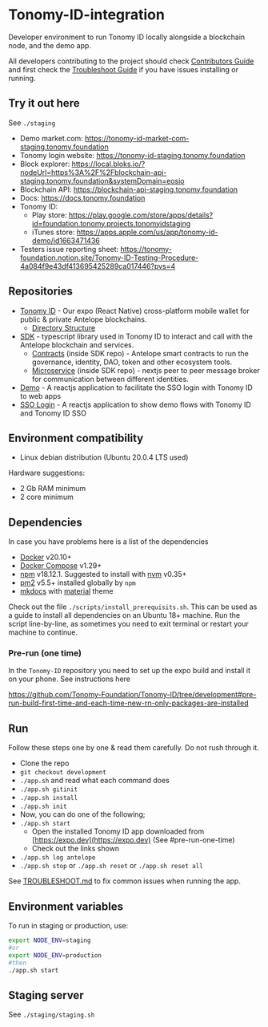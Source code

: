 # Tonomy-ID-integration

Developer environment to run Tonomy ID locally alongside a blockchain node, and the demo app.

All developers contributing to the project should check [Contributors Guide](./CONTRIBUTING.md) and first check the [Troubleshoot Guide](./TROUBLESHOOT.md) if you have issues installing or running.

## Try it out here

See `./staging`

- Demo market.com: <https://tonomy-id-market-com-staging.tonomy.foundation>
- Tonomy login website: <https://tonomy-id-staging.tonomy.foundation>
- Block explorer: <https://local.bloks.io/?nodeUrl=https%3A%2F%2Fblockchain-api-staging.tonomy.foundation&systemDomain=eosio>
- Blockchain API: <https://blockchain-api-staging.tonomy.foundation>
- Docs: <https://docs.tonomy.foundation>
- Tonomy ID:
  - Play store: <https://play.google.com/store/apps/details?id=foundation.tonomy.projects.tonomyidstaging>
  - iTunes store: <https://apps.apple.com/us/app/tonomy-id-demo/id1663471436>
- Testers issue reporting sheet: <https://tonomy-foundation.notion.site/Tonomy-ID-Testing-Procedure-4a084f9e43df413695425289ca017446?pvs=4>

## Repositories

- [Tonomy ID](https://github.com/Tonomy-Foundation/Tonomy-ID) - Our expo (React Native) cross-platform mobile wallet for public & private Antelope blockchains.
  - [Directory Structure](https://learn.habilelabs.io/best-folder-structure-for-react-native-project-a46405bdba7)
- [SDK](https://github.com/Tonomy-Foundation/Tonomy-ID-SDK) - typescript library used in Tonomy ID to interact and call with the Antelope blockchain and services.
  - [Contracts](https://github.com/Tonomy-Foundation/Tonomy-Contracts) (inside SDK repo) - Antelope smart contracts to run the governance, identity, DAO, token and other ecosystem tools.
  - [Microservice](https://github.com/Tonomy-Foundation/Tonomy-Communication) (inside SDK repo) - nextjs peer to peer message broker for communication between different identities.
- [Demo](https://github.com/Tonomy-Foundation/Tonomy-App-Websites/tree/master/src/demo) - A reactjs application to facilitate the SSO login with Tonomy ID to web apps
- [SSO Login](https://github.com/Tonomy-Foundation/Tonomy-App-Websites/tree/master/src/sso) - A reactjs application to show demo flows with Tonomy ID and Tonomy ID SSO

## Environment compatibility

- Linux debian distribution (Ubuntu 20.0.4 LTS used)

Hardware suggestions:

- 2 Gb RAM minimum
- 2 core minimum

## Dependencies

In case you have problems here is a list of the dependencies

- [Docker](http://docs.docker.com) v20.10+
- [Docker Compose](http://docs.docker.com/compose/) v1.29+
- [npm](https://www.npmjs.com/) v18.12.1. Suggested to install with [nvm](https://github.com/nvm-sh/nvm) v0.35+
- [pm2](https://pm2.io) v5.5+ installed globally by `npm`
- [mkdocs](https://www.mkdocs.org) with [material](https://squidfunk.github.io/mkdocs-material) theme

Check out the file `./scripts/install_prerequisits.sh`. This can be used as a guide to install all dependencies on an Ubuntu 18+ machine. Run the script line-by-line, as sometimes you need to exit terminal or restart your machine to continue.

### Pre-run (one time)

In the `Tonomy-ID` repository you need to set up the expo build and install it on your phone. See instructions here

<https://github.com/Tonomy-Foundation/Tonomy-ID/tree/development#pre-run-build-first-time-and-each-time-new-rn-only-packages-are-installed>

## Run

Follow these steps one by one & read them carefully. Do not rush through it.

- Clone the repo
- `git checkout development`
- `./app.sh` and read what each command does
- `./app.sh gitinit`
- `./app.sh install`
- `./app.sh init`
- Now, you can do one of the following;
- `./app.sh start`
  - Open the installed Tonomy ID app downloaded from [https://expo.dev](https://expo.dev) (See #pre-run-one-time)
  - Check out the links shown
- `./app.sh log antelope`
- `./app.sh stop` or `./app.sh reset` or `./app.sh reset all`

See [TROUBLESHOOT.md](./TROUBLESHOOT.md) to fix common issues when running the app.

## Environment variables

To run in staging or production, use:

```bash
export NODE_ENV=staging
#or
export NODE_ENV=production
#then
./app.sh start
```

## Staging server

See `./staging/staging.sh`

